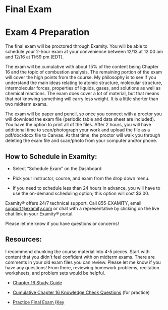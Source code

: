 # Final Exam

# Exam 4 Preparation

The final exam will be proctored through Examity.  You will be able to schedule your 2-hour exam at your convenience between 12/13 at 12:00 am and 12/16 at 11:59 pm (EDT).  

The exam will be cumulative with about 15% of the content being Chapter 16 and the topic of combustion analysis.  The remaining portion of the exam will cover the high points from the course.  My philosophy is to see if you understand the main ideas relating to atomic structure, molecular structure, intermolecular forces, properties of liquids, gases, and solutions as well as chemical reactions.  The exam does cover a lot of material, but that means that not knowing something will carry less weight.  It is a little shorter than two midterm exams.

The exam will be paper and pencil, so once you connect with a proctor you will download the exam file (periodic table and data sheet are included).  You have the option to print all of the files. After 2 hours, you will have additional time to scan/photograph your work and upload the file as a pdf/doc/docx file to Canvas.  At that time, the proctor will walk you through deleting the exam file and scan/photo from your computer and/or phone.

## How to Schedule in Examity:

* Select “Schedule Exam” on the Dashboard

* Pick your instructor, course, and exam from the drop down menu.

* If you need to schedule less than 24 hours in advance, you will have to use the on-demand scheduling option; this option will cost $3.00.


Examity® offers 24/7 technical support.   Call 855-EXAMITY, email support@examity.com or chat with a representative by clicking on the live chat link in your Examity® portal.

Please let me know if you have questions or concerns!


## Resources:
I recommend chunking the course material into 4-5 pieces.  Start with content that you didn't feel confident with on midterm exams.  There are comments in your old exam files you can review.  Please let me know if you have any questions! From there, reviewing homework problems, recitation worksheets, and problem sets would be helpful.  

* [Chapter 16 Study Guide](https://media.ed.science.psu.edu/sites/media/ed/files/documents/ch16studyguide.pdf)

* [Cumulative Chapter 16 Knowledge Check Questions](https://psu.instructure.com/courses/1866869/quizzes/3268989) (for practice)

* [Practice Final Exam ](https://media.ed.science.psu.edu/sites/media/ed/files/documents/practice_final_exam_wcf17.pdf) ([Key](https://media.ed.science.psu.edu/sites/media/ed/files/documents/practice_final_exam_wc_f17_key.pdf)

<houck-math> </houck-math>




